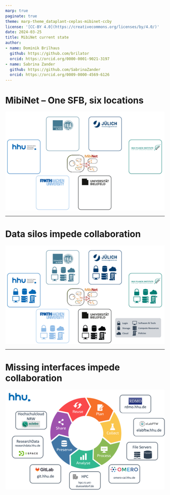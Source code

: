 ```yaml
---
marp: true
paginate: true
theme: marp-theme_dataplant-ceplas-mibinet-ccby
license: '[CC-BY 4.0](https://creativecommons.org/licenses/by/4.0/)'
date: 2024-03-25
title: MibiNet current state
author:
- name: Dominik Brilhaus
  github: https://github.com/brilator
  orcid: https://orcid.org/0000-0001-9021-3197
- name: Sabrina Zander
  github: https://github.com/SabrinaZander
  orcid: https://orcid.org/0009-0000-4569-6126
---
```


# MibiNet &ndash; One SFB, six locations

![w:800](./../../images/mibinet/data-fragmentation-mibinet00.drawio.png)

---

# Data silos impede collaboration

![w:800](./../../images/mibinet/data-fragmentation-mibinet01.drawio.png)


---

# Missing interfaces impede collaboration

![w:800](./../../images/hhu-services-withoutdatahub.drawio.png)

